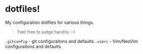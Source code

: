 # dotfiles!

My configuration dotfiles for various things.

> Feel free to judge harshly :-)

`.gitconfig` - git configuraitons and defaults
`.vimrc` - Vim/NeoVim configuraitons and defaults
